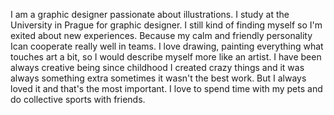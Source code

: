 I am a graphic designer passionate about illustrations. I study at the University in Prague for graphic designer. I still kind of finding myself so I'm exited about new experiences. Because my calm and friendly personality Ican cooperate really well in teams.  I love drawing, painting everything what touches art a bit, so I would describe myself more like an artist. I have been always creative being since childhood I created crazy things and it was always something extra sometimes it wasn't the best work. 
But I always loved it and that's the most important. I love to spend time with my pets and do collective sports with friends.
